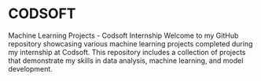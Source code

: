 # CODSOFT
Machine Learning Projects - Codsoft Internship Welcome to my GitHub repository showcasing various machine learning projects completed during my internship at Codsoft. This repository includes a collection of projects that demonstrate my skills in data analysis, machine learning, and model development.
